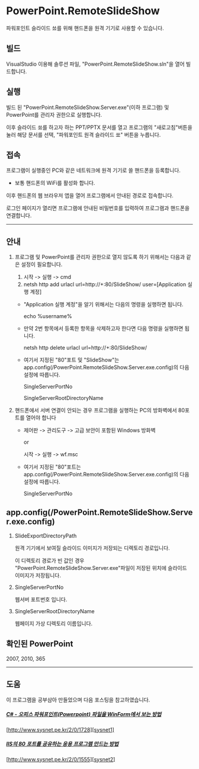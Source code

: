 # PowerPoint.RemoteSlideShow
파워포인트 슬라이드 쑈를 위해 핸드폰을 원격 기기로 사용할 수 있습니다.

## 빌드
VisualStudio 이용해 솔루션 파일, "PowerPoint.RemoteSlideShow.sln"을 열어 빌드합니다.

## 실행
빌드 된 "PowerPoint.RemoteSlideShow.Server.exe"(이하 프로그램) 및 PowerPoint를 관리자 권한으로 실행합니다.

이후 슬라이드 쑈를 하고자 하는 PPT/PPTX 문서를 열고 프로그램의 "새로고침"버튼을 눌러 해당 문서를 선택, "파워포인트 원격 슬라이드 쑈" 버튼을 누릅니다.

## 접속
프로그램이 실행중인 PC와 같은 네트워크에 원격 기기로 쓸 핸드폰을 등록합니다.

* 보통 핸드폰의 WiFi를 활성화 합니다.


이후 핸드폰의 웹 브라우저 앱을 열어 프로그램에서 안내된 경로로 접속합니다.

로그인 페이지가 열리면 프로그램에 안내된 비밀번호를 입력하여 프로그램과 핸드폰을 연결합니다.

* * *

## 안내
1. 프로그램 및 PowerPoint를 관리자 권한으로 열지 않도록 하기 위해서는 다음과 같은 설정이 필요합니다. 
    1. 시작 -> 실행 -> cmd
    2. netsh http add urlacl url=http://+:80/SlideShow/ user=[Application 실행 계정] 

    * "Application 실행 계정"을 알기 위해서는 다음의 명령을 실행하면 됩니다.

        echo %username%
    
    * 만약 2번 항목에서 등록한 항목을 삭제하고자 한다면 다음 명령을 실행하면 됩니다.

        netsh http delete urlacl url=http://+:80/SlideShow/ 

    * 여기서 지정된 "80"포트 및 "SlideShow"는 app.config(/PowerPoint.RemoteSlideShow.Server.exe.config)의 다음 설정에 따릅니다.

        SingleServerPortNo

        SingleServerRootDirectoryName

2. 핸드폰에서 서버 연결이 안되는 경우 프로그램을 실행하는 PC의 방화벽에서 80포트를 열어야 합니다
    * 제어판 -> 관리도구 -> 고급 보안이 포함된 Windows 방화벽

      or 

      시작 -> 실행 -> wf.msc

    * 여기서 지정된 "80"포트는 app.config(/PowerPoint.RemoteSlideShow.Server.exe.config)의 다음 설정에 따릅니다.

        SingleServerPortNo

## app.config(/PowerPoint.RemoteSlideShow.Server.exe.config)
1. SlideExportDirectoryPath

    원격 기기에서 보여질 슬라이드 이미지가 저장되는 디렉토리 경로입니다.

    이 디렉토리 경로가 빈 값인 경우 "PowerPoint.RemoteSlideShow.Server.exe"파일이 저장된 위치에 슬라이드 이미지가 저장됩니다.

2. SingleServerPortNo

    웹서버 포트번호 입니다.

3. SingleServerRootDirectoryName

    웹페이지 가상 디렉토리 이름입니다.

## 확인된 PowerPoint
2007, 2010, 365

* * *

## 도움
이 프로그램을 공부삼아 만들었으며 다음 포스팅을 참고하였습니다.

##### [C# - 오피스 파워포인트(Powerpoint) 파일을 WinForm에서 보는 방법][sysnet1]
[http://www.sysnet.pe.kr/2/0/1728][sysnet1]

##### [IIS의 80 포트를 공유하는 응용 프로그램 만드는 방법][sysnet2]
[http://www.sysnet.pe.kr/2/0/1555][sysnet2]

[sysnet1]: http://www.sysnet.pe.kr/2/0/1728
[sysnet2]: http://www.sysnet.pe.kr/2/0/1555
